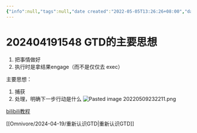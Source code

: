 ```yaml
---
{"info":null,"tags":null,"date created":"2022-05-05T13:26:26+08:00","date modified":"2024-04-19T15:50:52+08:00","dg-publish":true,"permalink":"/card/202404191548 GTD的主要思想/","dgPassFrontmatter":true,"noteIcon":"2","created":"2022-05-05T13:26:26+08:00","updated":"2024-04-19T15:50:52+08:00"}
---
```



# 202404191548 GTD的主要思想

1. 把事情做好
2. 执行时是拿结果engage（而不是仅仅去 exec）





主要思想：
1. 捕获
2. 处理，明确下一步行动是什么
![Pasted image 20220509232211.png](/img/user/attachs/Pasted%20image%2020220509232211.png)


[bilibili教程](https://www.bilibili.com/video/BV1wE411176Q?p=6&spm_id_from=333.880.my_history.page.click)

[[Omnivore/2024-04-19/重新认识GTD\|重新认识GTD]]
